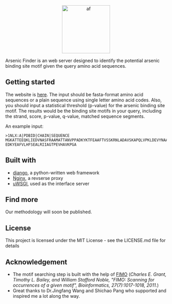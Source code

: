 <div align = "center"><img src="https://github.com/KevinBastianYang/arsenic_webserver/blob/master/web2/server/static/af.png"  height = "150" alt="af"></div>

Arsenic Finder is an web server designed to identify the potential arsenic binding site motif given the query amino acid sequences.   

Getting started
-----------------
The website is [here](http://47.254.78.183:8000/server/). The input should be fasta-format amino acid sequences or a plain sequence using single letter amino acid codes. Also, you should input a statistical threshold (p-value) for the arsenic binding site motif. The results would be the binding site motifs in your query, including the strand, score, p-value, q-value, matched sequence segments. 

An example input:
```
>1NLX:A|PDBID|CHAIN|SEQUENCE
MGKATTEEQKLIEDVNASFRAAMATTANVPPADKYKTFEAAFTVSSKRNLADAVSKAPQLVPKLDEVYNAAYNAADHAAP
EDKYEAFVLHFSEALRIIAGTPEVHAVKPGA
```

Built with
-----------------
* [django](https://www.djangoproject.com/), a python-written web framework
* [Nginx](https://www.nginx.com/), a revserse proxy
* [uWSGI](https://uwsgi-docs.readthedocs.io/en/latest/), used as the interface server

Find more
-----------------
Our methodology will soon be published.

License
-----------------
This project is licensed under the MIT License - see the LICENSE.md file for details

Acknowledgement
-----------------
* The motif searching step is built with the help of [FIMO](https://academic.oup.com/bioinformatics/article/27/7/1017/232614) (*Charles E. Grant, Timothy L. Bailey, and William Stafford Noble, "FIMO: Scanning for occurrences of a given motif", Bioinformatics, 27(7):1017-1018, 2011.*)
* Great thanks to Dr.Jingfang Wang and Shichao Pang who supported and inspired me a lot along the way.

